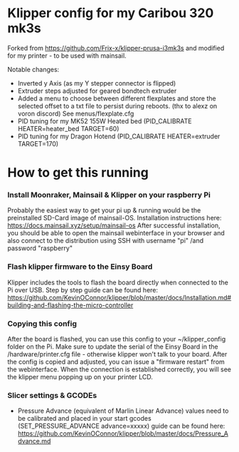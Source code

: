 # Klipper config for my Caribou 320 mk3s

Forked from https://github.com/Frix-x/klipper-prusa-i3mk3s and modified for my printer - to be used with mainsail.

Notable changes:
- Inverted y Axis (as my Y stepper connector is flipped)
- Extruder steps adjusted for geared bondtech extruder
- Added a menu to choose between different flexplates and store the selected offset to a txt file to persist during reboots. (thx to alexz on voron discord) See menus/flexplate.cfg
- PID tuning for my MK52 155W Heated bed (PID_CALIBRATE HEATER=heater_bed TARGET=60)
- PID tuning for my Dragon Hotend (PID_CALIBRATE HEATER=extruder TARGET=170)


# How to get this running


### Install Moonraker, Mainsail & Klipper on your raspberry Pi
Probably the easiest way to get your pi up & running would be the preinstalled SD-Card image of mainsail-OS. Installation instructions here: 
https://docs.mainsail.xyz/setup/mainsail-os
After successful installation, you should be able to open the mainsail webinterface in your browser and also connect to the distribution using SSH with username "pi" /and password "raspberry"

### Flash klipper firmware to the Einsy Board
Klipper includes the tools to flash the board directly when connected to the Pi over USB.
Step by step guide can be found here:
https://github.com/KevinOConnor/klipper/blob/master/docs/Installation.md#building-and-flashing-the-micro-controller

### Copying this config
After the board is flashed, you can use this config to your ~/klipper_config folder on the Pi.
Make sure to update the serial of the Einsy Board in the /hardware/printer.cfg file - otherwise klipper won't talk to your board.
After the config is copied and adjusted, you can issue a "firmware restart" from the webinterface. When the connection is established correctly, you will see the klipper menu popping up on your printer LCD.

### Slicer settings & GCODEs
- Pressure Advance (equivalent of Marlin Linear Advance) values need to be calibrated and placed in your start gcodes (SET_PRESSURE_ADVANCE advance=xxxxx) guide can be found here:
https://github.com/KevinOConnor/klipper/blob/master/docs/Pressure_Advance.md

